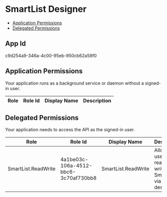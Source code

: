 # SmartList Designer
- [Application Permissions](#application-permissions)
- [Delegated Permissions](#delegated-permissions)

## App Id
c9d254a9-346a-4c00-95eb-950cb62a58f0

## Application Permissions
Your application runs as a background service or daemon without a signed-in user.

| Role | Role Id | Display Name | Description |
|---|---|---|---|

## Delegated Permissions
Your application needs to access the API as the signed-in user. 

| Role | Role Id | Display Name | Description |
|---|---|---|---|
| SmartList.ReadWrite | 4a1be03c-106a-4512-bbc6-3c70af730bb8 | SmartList.ReadWrite | Allows a user to read and write SmartLists via the designer. |

